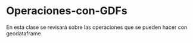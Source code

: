 # Operaciones-con-GDFs
En esta clase se revisará sobre las operaciones que se pueden hacer con geodataframe
